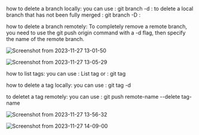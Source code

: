 how to delete a branch locally:
you can use : git branch -d :
to delete a local branch that has not been fully merged : git branch -D :

how to delete a branch remotely:
To completely remove a remote branch, you need to use the git push origin command with a -d flag, then specify the name of the remote branch.

![Screenshot from 2023-11-27 13-01-50](https://github.com/jasminewalid/lab2/assets/152063571/e5e11a39-acef-4fc2-b6e8-f7d582849581)

![Screenshot from 2023-11-27 13-05-29](https://github.com/jasminewalid/lab2/assets/152063571/9149f6a6-171e-400a-b60e-2bff689a5c3c)

how to list tags:
you can use : List tag
or : git tag

how to delete a tag locally:
you can use : git tag -d

to deletet a tag remotely:
you can use : git push remote-name --delete tag-name

![Screenshot from 2023-11-27 13-56-32](https://github.com/jasminewalid/lab2/assets/152063571/230b9d85-c1ae-4eea-91ce-6abd03103235)

![Screenshot from 2023-11-27 14-09-00](https://github.com/jasminewalid/lab2/assets/152063571/7b9bc9a6-3bff-4da7-b35d-dea3ebf96e10)
